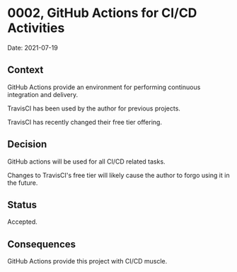 # 0002, GitHub Actions for CI/CD Activities

Date: 2021-07-19

## Context

GitHub Actions provide an environment for performing continuous integration and delivery.

TravisCI has been used by the author for previous projects.

TravisCI has recently changed their free tier offering.

## Decision

GitHub actions will be used for all CI/CD related tasks.

Changes to TravisCI's free tier will likely cause the author to forgo using it in the future.

## Status

Accepted.

## Consequences

GitHub Actions provide this project with CI/CD muscle.
